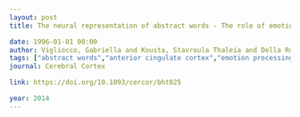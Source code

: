 ```yaml
---
layout: post
title: The neural representation of abstract words - The role of emotion

date: 1996-01-01 00:00
author: Vigliocco, Gabriella and Kousta, Stavroula Thaleia and Della Rosa, Pasquale Anthony and Vinson, David P and Tettamanti, Marco and Devlin, Joseph T and Cappa, Stefano F
tags: ["abstract words","anterior cingulate cortex","emotion processing","fMRI","lexical decision","rostral ACC","semantic memory"]
journal: Cerebral Cortex

link: https://doi.org/10.1093/cercor/bht025

year: 2014
---
```



